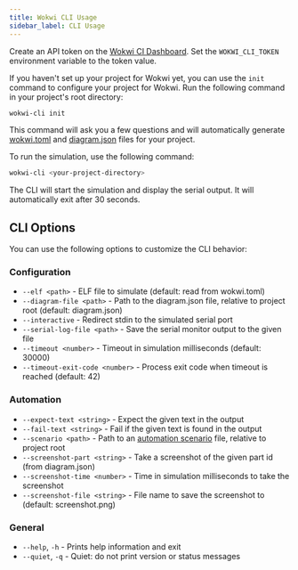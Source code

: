 ```yaml
---
title: Wokwi CLI Usage
sidebar_label: CLI Usage
---
```


Create an API token on the [Wokwi CI Dashboard](https://wokwi.com/dashboard/ci). Set the `WOKWI_CLI_TOKEN` environment variable to the token value.

If you haven't set up your project for Wokwi yet, you can use the `init` command to configure your project for Wokwi. Run the following command in your project's root directory:

```bash
wokwi-cli init
```

This command will ask you a few questions and will automatically generate [wokwi.toml](../vscode/project-config) and [diagram.json](../diagram-format) files for your project.

To run the simulation, use the following command:

```bash
wokwi-cli <your-project-directory>
```

The CLI will start the simulation and display the serial output. It will automatically exit after 30 seconds.

## CLI Options

You can use the following options to customize the CLI behavior:

### Configuration

- `--elf <path>` - ELF file to simulate (default: read from wokwi.toml)
- `--diagram-file <path>` - Path to the diagram.json file, relative to project root (default: diagram.json)
- `--interactive` - Redirect stdin to the simulated serial port
- `--serial-log-file <path>` - Save the serial monitor output to the given file
- `--timeout <number>` - Timeout in simulation milliseconds (default: 30000)
- `--timeout-exit-code <number>` - Process exit code when timeout is reached (default: 42)

### Automation

- `--expect-text <string>` - Expect the given text in the output
- `--fail-text <string>` - Fail if the given text is found in the output
- `--scenario <path>` - Path to an [automation scenario](./automation-scenarios) file, relative to project root
- `--screenshot-part <string>` - Take a screenshot of the given part id (from diagram.json)
- `--screenshot-time <number>` - Time in simulation milliseconds to take the screenshot
- `--screenshot-file <string>` - File name to save the screenshot to (default: screenshot.png)

### General

- `--help`, `-h` - Prints help information and exit
- `--quiet`, `-q` - Quiet: do not print version or status messages
